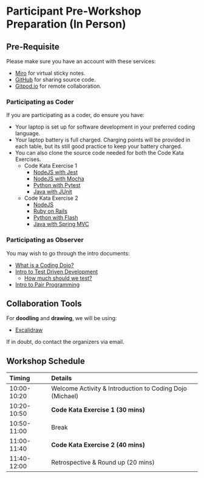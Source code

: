 # Participant Pre-Workshop Preparation (In Person)

## Pre-Requisite

Please make sure you have an account with these services:

- [Miro](https://miro.com/) for virtual sticky notes.
- [GitHub](https://github.com/) for sharing source code.
- [Gitpod.io](https://www.gitpod.io/) for remote collaboration.

### Participating as Coder

If you are participating as a coder, do ensure you have:

- Your laptop is set up for software development in your preferred coding language.
- Your laptop battery is full charged. Charging points will be provided in each table, but its still good practice to keep your battery charged.
- You can also clone the source code needed for both the Code Kata Exercises.
    - Code Kata Exercise 1
        - [NodeJS with Jest](https://github.com/tdd-workshops/tdd-lab-nodejs-jest)
        - [NodeJS with Mocha](https://github.com/tdd-workshops/tdd-lab-nodejs-mocha)
        - [Python with Pytest](https://github.com/tdd-workshops/tdd-lab-python-pytest)
        - [Java with JUnit](https://github.com/tdd-workshops/tdd-lab-java-junit)
    - Code Kata Exercise 2
        - [NodeJS](https://github.com/tdd-workshops/tdd-lab-login-form-nodejs)
        - [Ruby on Rails](https://github.com/tdd-workshops/tdd-lab-login-form-ruby-rails)
        - [Python with Flash](https://github.com/tdd-workshops/tdd-lab-login-form-python-flask)
        - [Java with Spring MVC](https://github.com/tdd-workshops/tdd-lab-login-form-java-spring-mvc)

### Participating as Observer

You may wish to go through the intro documents:

- [What is a Coding Dojo?](./coding-dojo.md)
- [Intro to Test Driven Development](./test-driven-development.md)
    - [How much should we test?](./test-driven-development.md#how-much-should-we-test)
- [Intro to Pair Programming](./pair-programming.md)

## Collaboration Tools

For **doodling** and **drawing**, we will be using:

- [Excalidraw](https://excalidraw.com/)

If in doubt, do contact the organizers via email.

## Workshop Schedule

Timing | Details
:----- | :-----
10:00-10:20 | Welcome Activity & Introduction to Coding Dojo (Michael)
10:20-10:50 | **Code Kata Exercise 1 (30 mins)**
10:50-11:00 | Break
11:00-11:40 | **Code Kata Exercise 2 (40 mins)**
11:40-12:00 | Retrospective & Round up (20 mins)
